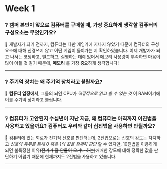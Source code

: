 # Week 1

### :grey_question: 캠퍼 본인이 앞으로 컴퓨터를 구매할 때, 가장 중요하게 생각할 컴퓨터의 구성요소는 무엇인가요?

:evergreen_tree: 개발자가 되기 전까지, 컴퓨터는 다만 게임기에 지나지 않았기 때문에 컴퓨터의 구성요소에 대해 신경쓰지 않고 어떤 게임이 돌아가는 지 확인하였습니다. 이제 개발자가 되고 나서는 코딩하고, 빌드하고, 실행하는 데에 있어서 메모리 사용량이 부족하면 마음이 많이 아플 것 같기 때문에, **메모리** 를 가장 중요하게 생각합니다!
***
### :grey_question: 주기억 장치는 왜 주기억 장치라고 불릴까요?

:evergreen_tree: __컴퓨터 입장에서__, 그들의 뇌인 CPU가 *직접적으로 읽고 쓸 수 있는 것* 이 RAM이기에 이를 주기억 장치라고 불립니다.
***
### :grey_question: 컴퓨터가 고안된지 수십년이 지난 지금, 왜 컴퓨터는 아직까지 이진법을 사용하고 있을까요? 컴퓨터도 우리와 같이 십진법을 사용하면 안될까요?

:evergreen_tree: 컴퓨터에 있는 회로가 전기적 신호를 판단하는데, 2진법으로는 신호의 강도는 차치하고 *신호의 유무를 통해 0 혹은 1의 값을 정확히 판단* 할 수 있지만, 10진법을 이용하게 되면 불특정한 이유~~(전기가 잘 안들어 오거나 하는)~~애매한 강도에 대해 정확한 값을 판단하기 어렵기 때문에 현재까지도 2진법을 사용하고 있습니다.
*** 
